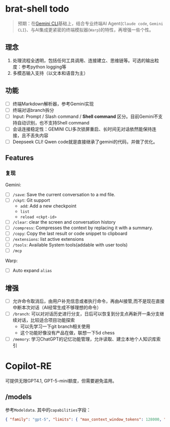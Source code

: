 # brat-shell todo

> 预期：在[Gemini CLI](https://github.com/google-gemini/gemini-cli)基础上，结合专业终端AI Agent(`Claude code`, `Gemini CLI`)、与AI集成更紧密的终端模拟器(`Warp`)的特性，再增强一些个性。

## 理念

1. 处理流程全透明，包括任何工具调用、连接建立、思维链等。可选的输出粒度：参考python logging等
2. 多模态输入支持（以文本和语音为主）

## 功能

- [ ] 终端Markdown解析器，参考Gemini实现
- [ ] 终端对话branch拆分
- [ ] Input: Prompt / Slash command / **Shell command** 区分。目前Gemini不支持自动识别，也不支持Shell command
- [ ] 会话连接稳定性：GEMINI CLI多次锁屏重启、长时间无对话依然能保持连接，且不丢失内容
- [ ] Deepseek CLI! Qwen code就是直接继承了gemini的代码，并做了优化。

## Features

### 复现

Gemini:

- [ ] `/save`: Save the current conversation to a md file.
- [ ] `/ckpt`: Git support
    - `add`: Add a new checkpoint
    - `list`
    - `reload <ckpt-id>`
- [ ] `/clear`: clear the screen and conversation history
- [ ] `/compress`: Compresses the context by replacing it with a summary.
- [ ] `/copy`: Copy the last result or code snippet to clipboard
- [ ] `/extensions`: list active extensions
- [ ] `/tools`: Available System tools(addable with user tools)
- [ ] `/mcp`

Warp:

- [ ] Auto expand `alias`

## 增强

- [ ] 允许命令取消后，由用户补充信息或者执行命令，再由AI接管,而不是现在直接中断本次对话（AI经常生成不够理想的命令）
- [ ] `/branch`: 可以对对话历史进行分支，日后可以恢复到分支点再新开一条分支继续对话，比较适合项目功能探索
  - 可以先学习一下git branch相关使用
  - 这个功能好像没有产品在做，联想一下5d chess
- [ ] `/memory`: 学习ChatGPT的记忆功能管理，允许读取、建立本地个人知识库索引

# Copilot-RE

可提供无限GPT4.1, GPT-5-mini额度，但需要避免滥用。

## /models

参考`Modeldata`. 其中的`capabilities`字段：

```json
{ "family": "gpt-5", "limits": { "max_context_window_tokens": 128000, "max_output_tokens": 64000, "max_prompt_tokens": 128000, "vision": { "max_prompt_image_size": 3145728, "max_prompt_images": 1, "supported_media_types": [ "image/jpeg", "image/png", "image/webp", "image/gif" ] } }, "object": "model_capabilities", "supports": { "parallel_tool_calls": true, "streaming": true, "structured_outputs": true, "tool_calls": true, "vision": true }, "tokenizer": "o200k_base", "type": "chat" }
```


